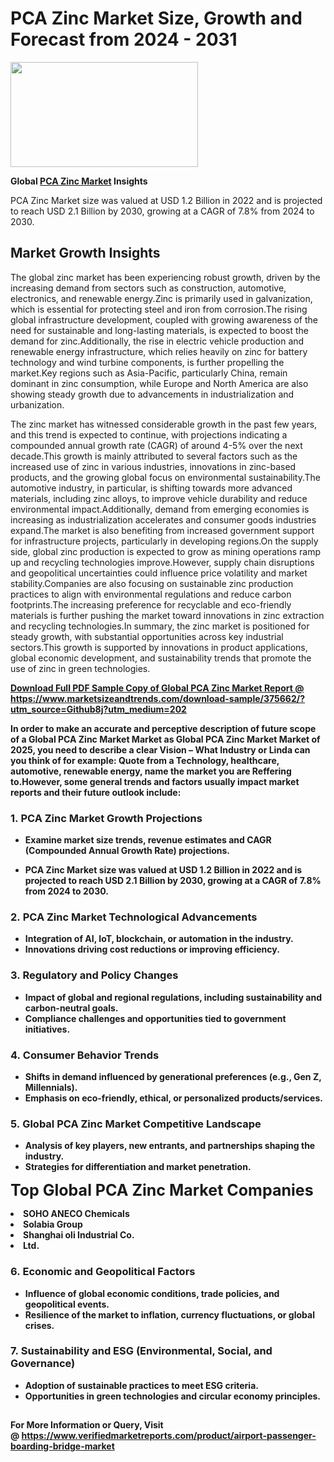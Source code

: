<H1>PCA Zinc Market Size, Growth and Forecast from 2024 - 2031</H1><img class="aligncenter size-medium wp-image-584254" src="https://thirdeyenews.in/wp-content/uploads/2024/09/Global-Market-Research-300x168.jpeg" alt="" width="300" height="168" /><p><strong>Global&nbsp;<a href="https://www.marketsizeandtrends.com/download-sample/375662/?utm_source=Github8j?utm_medium=202">PCA Zinc Market</a> Insights</strong></p><p>PCA Zinc Market size was valued at USD 1.2 Billion in 2022 and is projected to reach USD 2.1 Billion by 2030, growing at a CAGR of 7.8% from 2024 to 2030.</p><p><h2>Market Growth Insights</h2> <p>The global zinc market has been experiencing robust growth, driven by the increasing demand from sectors such as construction, automotive, electronics, and renewable energy.Zinc is primarily used in galvanization, which is essential for protecting steel and iron from corrosion.The rising global infrastructure development, coupled with growing awareness of the need for sustainable and long-lasting materials, is expected to boost the demand for zinc.Additionally, the rise in electric vehicle production and renewable energy infrastructure, which relies heavily on zinc for battery technology and wind turbine components, is further propelling the market.Key regions such as Asia-Pacific, particularly China, remain dominant in zinc consumption, while Europe and North America are also showing steady growth due to advancements in industrialization and urbanization.</p> <p><strong><a href="#"></a></strong></p> <p>The zinc market has witnessed considerable growth in the past few years, and this trend is expected to continue, with projections indicating a compounded annual growth rate (CAGR) of around 4-5% over the next decade.This growth is mainly attributed to several factors such as the increased use of zinc in various industries, innovations in zinc-based products, and the growing global focus on environmental sustainability.The automotive industry, in particular, is shifting towards more advanced materials, including zinc alloys, to improve vehicle durability and reduce environmental impact.Additionally, demand from emerging economies is increasing as industrialization accelerates and consumer goods industries expand.The market is also benefiting from increased government support for infrastructure projects, particularly in developing regions.On the supply side, global zinc production is expected to grow as mining operations ramp up and recycling technologies improve.However, supply chain disruptions and geopolitical uncertainties could influence price volatility and market stability.Companies are also focusing on sustainable zinc production practices to align with environmental regulations and reduce carbon footprints.The increasing preference for recyclable and eco-friendly materials is further pushing the market toward innovations in zinc extraction and recycling technologies.In summary, the zinc market is positioned for steady growth, with substantial opportunities across key industrial sectors.This growth is supported by innovations in product applications, global economic development, and sustainability trends that promote the use of zinc in green technologies.<p><strong><a href="#"></p><p><span class=""><strong>Download Full PDF Sample Copy of Global PCA Zinc Market Report</strong> @ <a href="https://www.marketsizeandtrends.com/download-sample/375662/?utm_source=Github8j?utm_medium=202" target="_blank">https://www.marketsizeandtrends.com/download-sample/375662/?utm_source=Github8j?utm_medium=202</a></span></p><p>In order to make an accurate and perceptive description of future scope of a Global&nbsp;PCA Zinc Market Market as Global&nbsp;PCA Zinc Market Market of 2025, you need to describe a clear Vision &ndash; What Industry or Linda can you think of for example: Quote from a Technology, healthcare, automotive, renewable energy, name the market you are Reffering to.However, some general trends and factors usually impact market reports and their future outlook include:</p><h3>1.&nbsp;<strong>PCA Zinc Market Growth Projections</strong></h3><ul><li>Examine market size trends, revenue estimates and CAGR (Compounded Annual Growth Rate) projections.</li><li><p>PCA Zinc Market size was valued at USD 1.2 Billion in 2022 and is projected to reach USD 2.1 Billion by 2030, growing at a CAGR of 7.8% from 2024 to 2030.</p></li></ul><h3>2.&nbsp;<strong>PCA Zinc Market Technological Advancements</strong></h3><ul><li>Integration of AI, IoT, blockchain, or automation in the industry.</li><li>Innovations driving cost reductions or improving efficiency.</li></ul><h3>3.&nbsp;<strong>Regulatory and Policy Changes</strong></h3><ul><li>Impact of global and regional regulations, including sustainability and carbon-neutral goals.</li><li>Compliance challenges and opportunities tied to government initiatives.</li></ul><h3>4.&nbsp;<strong>Consumer Behavior Trends</strong></h3><ul><li>Shifts in demand influenced by generational preferences (e.g., Gen Z, Millennials).</li><li>Emphasis on eco-friendly, ethical, or personalized products/services.</li></ul><h3>5.&nbsp;<strong>Global PCA Zinc Market Competitive Landscape</strong></h3><ul><li>Analysis of key players, new entrants, and partnerships shaping the industry.</li><li>Strategies for differentiation and market penetration.</li></ul><p data-pm-slice="1 1 []"><span style="color: inherit; font-family: inherit; font-size: 25px;">Top Global PCA Zinc Market Companies</span></p><div class="" data-test-id=""><p><li>SOHO ANECO Chemicals</li><li> Solabia Group</li><li> Shanghai oli Industrial Co.</li><li> Ltd.</li></p></div><h3>6.&nbsp;<strong>Economic and Geopolitical Factors</strong></h3><ul><li>Influence of global economic conditions, trade policies, and geopolitical events.</li><li>Resilience of the market to inflation, currency fluctuations, or global crises.</li></ul><h3>7.&nbsp;<strong>Sustainability and ESG (Environmental, Social, and Governance)</strong></h3><ul><li>Adoption of sustainable practices to meet ESG criteria.</li><li>Opportunities in green technologies and circular economy principles.</li></ul><h2><strong style="font-size: 14px;">For More Information or Query, Visit @&nbsp;</strong><a style="background-color: #ffffff; font-size: 14px;" href="https://www.marketsizeandtrends.com/report/pca-zinc-market/" target="_blank">https://www.verifiedmarketreports.com/product/airport-passenger-boarding-bridge-market</a></h2>